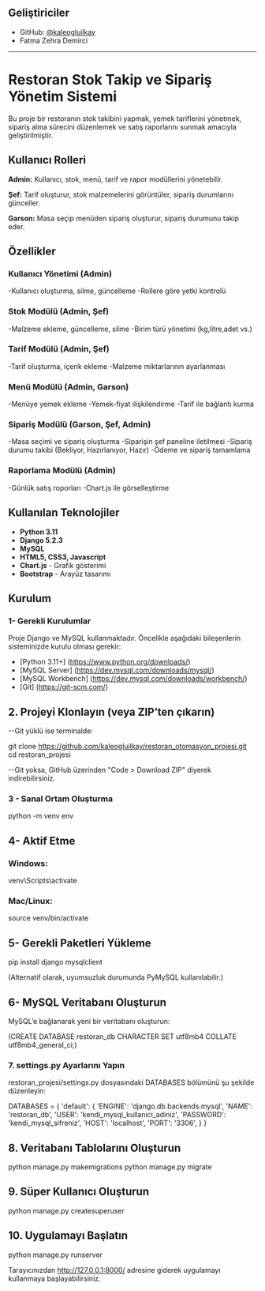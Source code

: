 ##  Geliştiriciler

- GitHub: [@kaleogluilkay](https://github.com/kaleogluilkay)
- Fatma Zehra Demirci
---

# Restoran Stok Takip ve Sipariş Yönetim Sistemi
Bu proje bir restoranın stok takibini yapmak, yemek tariflerini yönetmek, sipariş alma sürecini düzenlemek ve satış raporlarını sunmak amacıyla geliştirilmiştir.

 ## Kullanıcı Rolleri
 
**Admin:** Kullanıcı, stok, menü, tarif ve rapor modüllerini yönetebilir.

**Şef:** Tarif oluşturur, stok malzemelerini görüntüler, sipariş durumlarını günceller.

**Garson:** Masa seçip menüden sipariş oluşturur, sipariş durumunu takip eder.

## Özellikler

### Kullanıcı Yönetimi (Admin)
-Kullanıcı oluşturma, silme, güncelleme
-Rollere göre yetki kontrolü 

### Stok Modülü (Admin, Şef)
-Malzeme ekleme, güncelleme, silme
-Birim türü yönetimi (kg,litre,adet vs.)

### Tarif Modülü (Admin, Şef)
-Tarif oluşturma, içerik ekleme
-Malzeme miktarlarının ayarlanması 

### Menü Modülü (Admin, Garson)
-Menüye yemek ekleme
-Yemek-fiyat ilişkilendirme
-Tarif ile bağlantı kurma

### Sipariş Modülü (Garson, Şef, Admin)
-Masa seçimi ve sipariş oluşturma
-Siparişin şef paneline iletilmesi
-Sipariş durumu takibi (Bekliyor, Hazırlanıyor, Hazır)
-Ödeme ve sipariş tamamlama

### Raporlama Modülü (Admin)
-Günlük satış roporları
-Chart.js ile görselleştirme


## Kullanılan Teknolojiler 

- **Python 3.11**
- **Django 5.2.3**
- **MySQL**
- **HTML5, CSS3, Javascript**
- **Chart.js** - Grafik gösterimi
- **Bootstrap** - Arayüz tasarımı

## Kurulum 
### 1- Gerekli Kurulumlar 
Proje Django ve MySQL kullanmaktadır. Öncelikle aşağıdaki bileşenlerin sisteminizde kurulu olması gerekir:
- [Python 3.11+] (https://www.python.org/downloads/)
- [MySQL Server] (https://dev.mysql.com/downloads/mysql/)
- [MySQL Workbench] (https://dev.mysql.com/downloads/workbench/)
- [Git] (https://git-scm.com/) 

## 2. Projeyi Klonlayın (veya ZIP’ten çıkarın)
--Git yüklü ise terminalde: 

git clone https://github.com/kaleogluilkay/restoran_otomasyon_projesi.git
cd restoran_projesi

--Git yoksa, GitHub üzerinden "Code > Download ZIP" diyerek indirebilirsiniz.

### 3 - Sanal Ortam Oluşturma 
python -m venv env

## 4- Aktif Etme
### Windows: 
venv\Scripts\activate
### Mac/Linux:
source venv/bin/activate

## 5- Gerekli Paketleri Yükleme
pip install django mysqlclient 

(Alternatif olarak, uyumsuzluk durumunda PyMySQL kullanılabilir.)

## 6- MySQL Veritabanı Oluşturun
MySQL’e bağlanarak yeni bir veritabanı oluşturun:

(CREATE DATABASE restoran_db CHARACTER SET utf8mb4 COLLATE utf8mb4_general_ci;)

### 7. settings.py Ayarlarını Yapın
restoran_projesi/settings.py dosyasındaki DATABASES bölümünü şu şekilde düzenleyin:

DATABASES = {
    'default': {
        'ENGINE': 'django.db.backends.mysql',
        'NAME': 'restoran_db',
        'USER': 'kendi_mysql_kullanici_adiniz',
        'PASSWORD': 'kendi_mysql_sifreniz',
        'HOST': 'localhost',
        'PORT': '3306',
    }
}

## 8. Veritabanı Tablolarını Oluşturun
python manage.py makemigrations
python manage.py migrate

## 9. Süper Kullanıcı Oluşturun
python manage.py createsuperuser

## 10. Uygulamayı Başlatın
python manage.py runserver

Tarayıcınızdan http://127.0.0.1:8000/ adresine giderek uygulamayı kullanmaya başlayabilirsiniz.







